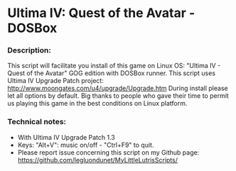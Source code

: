 # Ultima IV: Quest of the Avatar - DOSBox

### Description:
This script will facilitate you install of this game on Linux OS:
"Ultima IV - Quest of the Avatar" GOG edition with DOSBox runner.
This script uses Ultima IV Upgrade Patch project: http://www.moongates.com/u4/upgrade/Upgrade.htm
During install please let all options by default.
Big thanks to people who gave their time to permit us playing this game in the best conditions on Linux platform.

### Technical notes:
- With Ultima IV Upgrade Patch 1.3
- Keys: "Alt+V": music on/off - "Ctrl+F9" to quit.
- Please report issue concerning this script on my Github page:
https://github.com/legluondunet/MyLittleLutrisScripts/

